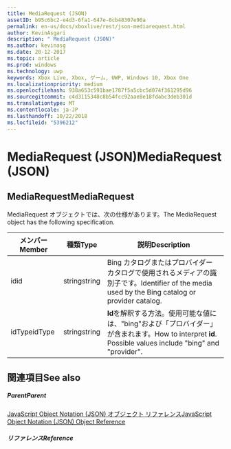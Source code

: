 ```yaml
---
title: MediaRequest (JSON)
assetID: b95c6bc2-e4d3-6fa1-647e-0cb48307e90a
permalink: en-us/docs/xboxlive/rest/json-mediarequest.html
author: KevinAsgari
description: " MediaRequest (JSON)"
ms.author: kevinasg
ms.date: 20-12-2017
ms.topic: article
ms.prod: windows
ms.technology: uwp
keywords: Xbox Live, Xbox, ゲーム, UWP, Windows 10, Xbox One
ms.localizationpriority: medium
ms.openlocfilehash: 938a653c591bae1787f5a5cbc5d074f361295d96
ms.sourcegitcommit: c4d3115348c8b54fcc92aae8e18fdabc3deb301d
ms.translationtype: MT
ms.contentlocale: ja-JP
ms.lasthandoff: 10/22/2018
ms.locfileid: "5396212"
---
```

# <a name="mediarequest-json"></a><span data-ttu-id="c264a-104">MediaRequest (JSON)</span><span class="sxs-lookup"><span data-stu-id="c264a-104">MediaRequest (JSON)</span></span>
 
<a id="ID4EO"></a>

 
## <a name="mediarequest"></a><span data-ttu-id="c264a-105">MediaRequest</span><span class="sxs-lookup"><span data-stu-id="c264a-105">MediaRequest</span></span>
 
<span data-ttu-id="c264a-106">MediaRequest オブジェクトでは、次の仕様があります。</span><span class="sxs-lookup"><span data-stu-id="c264a-106">The MediaRequest object has the following specification.</span></span>
 
| <span data-ttu-id="c264a-107">メンバー</span><span class="sxs-lookup"><span data-stu-id="c264a-107">Member</span></span>| <span data-ttu-id="c264a-108">種類</span><span class="sxs-lookup"><span data-stu-id="c264a-108">Type</span></span>| <span data-ttu-id="c264a-109">説明</span><span class="sxs-lookup"><span data-stu-id="c264a-109">Description</span></span>| 
| --- | --- | --- | 
| <span data-ttu-id="c264a-110">id</span><span class="sxs-lookup"><span data-stu-id="c264a-110">id</span></span>| <span data-ttu-id="c264a-111">string</span><span class="sxs-lookup"><span data-stu-id="c264a-111">string</span></span>| <span data-ttu-id="c264a-112">Bing カタログまたはプロバイダー カタログで使用されるメディアの識別子です。</span><span class="sxs-lookup"><span data-stu-id="c264a-112">Identifier of the media used by the Bing catalog or provider catalog.</span></span>| 
| <span data-ttu-id="c264a-113">idType</span><span class="sxs-lookup"><span data-stu-id="c264a-113">idType</span></span>| <span data-ttu-id="c264a-114">string</span><span class="sxs-lookup"><span data-stu-id="c264a-114">string</span></span>| <span data-ttu-id="c264a-115"><b>Id</b>を解釈する方法。使用可能な値には、"bing"および「プロバイダー」が含まれます。</span><span class="sxs-lookup"><span data-stu-id="c264a-115">How to interpret <b>id</b>. Possible values include "bing" and "provider".</span></span>| 
  
<a id="ID4E2B"></a>

 
## <a name="see-also"></a><span data-ttu-id="c264a-116">関連項目</span><span class="sxs-lookup"><span data-stu-id="c264a-116">See also</span></span>
 
<a id="ID4E4B"></a>

 
##### <a name="parent"></a><span data-ttu-id="c264a-117">Parent</span><span class="sxs-lookup"><span data-stu-id="c264a-117">Parent</span></span> 

[<span data-ttu-id="c264a-118">JavaScript Object Notation (JSON) オブジェクト リファレンス</span><span class="sxs-lookup"><span data-stu-id="c264a-118">JavaScript Object Notation (JSON) Object Reference</span></span>](atoc-xboxlivews-reference-json.md)

  
<a id="ID4EJC"></a>

 
##### <a name="reference"></a><span data-ttu-id="c264a-119">リファレンス</span><span class="sxs-lookup"><span data-stu-id="c264a-119">Reference</span></span>   